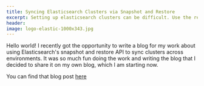 ```yaml
---
title: Syncing Elasticsearch Clusters via Snapshot and Restore
excerpt: Setting up elasticsearch clusters can be difficult. Use the restore API to maintain data consistency
header: 
image: logo-elastic-1000x343.jpg
---
```


Hello world! I recently got the opportunity to write a blog for my work 
about using Elasticsearch's snapshot and restore API to sync clusters across environments.
It was so much fun doing the work and writing the blog that I decided to share it on my own blog, which I am starting now. 

You can find that blog post [here](http://www.yodletechblog.com/2016/06/23/elastic-restore/)
